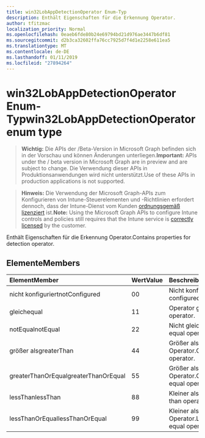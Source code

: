 ```yaml
---
title: win32LobAppDetectionOperator Enum-Typ
description: Enthält Eigenschaften für die Erkennung Operator.
author: tfitzmac
localization_priority: Normal
ms.openlocfilehash: 0eaeb6fde80b24e69794bd21d976ae3447b6df81
ms.sourcegitcommit: d2b3ca32602ffa76cc7925d7f4d1e2258e611ea5
ms.translationtype: MT
ms.contentlocale: de-DE
ms.lasthandoff: 01/11/2019
ms.locfileid: "27894264"
---
```

# <a name="win32lobappdetectionoperator-enum-type"></a><span data-ttu-id="7c90d-103">win32LobAppDetectionOperator Enum-Typ</span><span class="sxs-lookup"><span data-stu-id="7c90d-103">win32LobAppDetectionOperator enum type</span></span>

> <span data-ttu-id="7c90d-104">**Wichtig:** Die APIs der /Beta-Version in Microsoft Graph befinden sich in der Vorschau und können Änderungen unterliegen.</span><span class="sxs-lookup"><span data-stu-id="7c90d-104">**Important:** APIs under the / beta version in Microsoft Graph are in preview and are subject to change.</span></span> <span data-ttu-id="7c90d-105">Die Verwendung dieser APIs in Produktionsanwendungen wird nicht unterstützt.</span><span class="sxs-lookup"><span data-stu-id="7c90d-105">Use of these APIs in production applications is not supported.</span></span>

> <span data-ttu-id="7c90d-106">**Hinweis:** Die Verwendung der Microsoft Graph-APIs zum Konfigurieren von Intune-Steuerelementen und -Richtlinien erfordert dennoch, dass der Intune-Dienst vom Kunden [ordnungsgemäß lizenziert](https://go.microsoft.com/fwlink/?linkid=839381) ist.</span><span class="sxs-lookup"><span data-stu-id="7c90d-106">**Note:** Using the Microsoft Graph APIs to configure Intune controls and policies still requires that the Intune service is [correctly licensed](https://go.microsoft.com/fwlink/?linkid=839381) by the customer.</span></span>

<span data-ttu-id="7c90d-107">Enthält Eigenschaften für die Erkennung Operator.</span><span class="sxs-lookup"><span data-stu-id="7c90d-107">Contains properties for detection operator.</span></span>
## <a name="members"></a><span data-ttu-id="7c90d-108">Elemente</span><span class="sxs-lookup"><span data-stu-id="7c90d-108">Members</span></span>
|<span data-ttu-id="7c90d-109">Element</span><span class="sxs-lookup"><span data-stu-id="7c90d-109">Member</span></span>|<span data-ttu-id="7c90d-110">Wert</span><span class="sxs-lookup"><span data-stu-id="7c90d-110">Value</span></span>|<span data-ttu-id="7c90d-111">Beschreibung</span><span class="sxs-lookup"><span data-stu-id="7c90d-111">Description</span></span>|
|:---|:---|:---|
|<span data-ttu-id="7c90d-112">nicht konfiguriert</span><span class="sxs-lookup"><span data-stu-id="7c90d-112">notConfigured</span></span>|<span data-ttu-id="7c90d-113">0</span><span class="sxs-lookup"><span data-stu-id="7c90d-113">0</span></span>|<span data-ttu-id="7c90d-114">Nicht konfiguriert.</span><span class="sxs-lookup"><span data-stu-id="7c90d-114">Not configured.</span></span>|
|<span data-ttu-id="7c90d-115">gleich</span><span class="sxs-lookup"><span data-stu-id="7c90d-115">equal</span></span>|<span data-ttu-id="7c90d-116">1</span><span class="sxs-lookup"><span data-stu-id="7c90d-116">1</span></span>|<span data-ttu-id="7c90d-117">Operator gleich.</span><span class="sxs-lookup"><span data-stu-id="7c90d-117">Equal operator.</span></span>|
|<span data-ttu-id="7c90d-118">notEqual</span><span class="sxs-lookup"><span data-stu-id="7c90d-118">notEqual</span></span>|<span data-ttu-id="7c90d-119">2</span><span class="sxs-lookup"><span data-stu-id="7c90d-119">2</span></span>|<span data-ttu-id="7c90d-120">Nicht gleich-operator</span><span class="sxs-lookup"><span data-stu-id="7c90d-120">Not equal operator.</span></span>|
|<span data-ttu-id="7c90d-121">größer als</span><span class="sxs-lookup"><span data-stu-id="7c90d-121">greaterThan</span></span>|<span data-ttu-id="7c90d-122">4</span><span class="sxs-lookup"><span data-stu-id="7c90d-122">4</span></span>|<span data-ttu-id="7c90d-123">Größer als-Operator.</span><span class="sxs-lookup"><span data-stu-id="7c90d-123">Greater than operator.</span></span>|
|<span data-ttu-id="7c90d-124">greaterThanOrEqual</span><span class="sxs-lookup"><span data-stu-id="7c90d-124">greaterThanOrEqual</span></span>|<span data-ttu-id="7c90d-125">5</span><span class="sxs-lookup"><span data-stu-id="7c90d-125">5</span></span>|<span data-ttu-id="7c90d-126">Größer als oder gleich-Operator.</span><span class="sxs-lookup"><span data-stu-id="7c90d-126">Greater than or equal operator.</span></span>|
|<span data-ttu-id="7c90d-127">lessThan</span><span class="sxs-lookup"><span data-stu-id="7c90d-127">lessThan</span></span>|<span data-ttu-id="7c90d-128">8</span><span class="sxs-lookup"><span data-stu-id="7c90d-128">8</span></span>|<span data-ttu-id="7c90d-129">Kleiner als-Operator.</span><span class="sxs-lookup"><span data-stu-id="7c90d-129">Less than operator.</span></span>|
|<span data-ttu-id="7c90d-130">lessThanOrEqual</span><span class="sxs-lookup"><span data-stu-id="7c90d-130">lessThanOrEqual</span></span>|<span data-ttu-id="7c90d-131">9</span><span class="sxs-lookup"><span data-stu-id="7c90d-131">9</span></span>|<span data-ttu-id="7c90d-132">Kleiner als oder gleich-Operator.</span><span class="sxs-lookup"><span data-stu-id="7c90d-132">Less than or equal operator.</span></span>|






